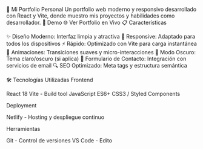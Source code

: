 🌟 Mi Portfolio Personal
Un portfolio web moderno y responsivo desarrollado con React y Vite, donde muestro mis proyectos y habilidades como desarrollador.
🚀 Demo
🌐 Ver Portfolio en Vivo
📋 Características

✨ Diseño Moderno: Interfaz limpia y atractiva
📱 Responsive: Adaptado para todos los dispositivos
⚡ Rápido: Optimizado con Vite para carga instantánea
🎨 Animaciones: Transiciones suaves y micro-interacciones
🌙 Modo Oscuro: Tema claro/oscuro (si aplica)
📧 Formulario de Contacto: Integración con servicios de email
🔍 SEO Optimizado: Meta tags y estructura semántica

🛠️ Tecnologías Utilizadas
Frontend

 React 18
 Vite - Build tool
 JavaScript ES6+
 CSS3 / Styled Components

Deployment

 Netlify - Hosting y despliegue continuo

Herramientas

 Git - Control de versiones
 VS Code - Edito
